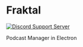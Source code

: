 # Fraktal

[![Discord Support Server](https://canary.discordapp.com/api/guilds/431951677671604234/widget.png)](https://discord.gg/yMVYAkz)

Podcast Manager in Electron
